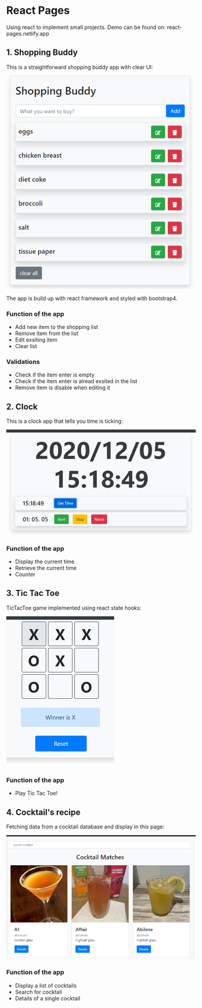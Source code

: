 # React Pages
Using react to implement small projects.
Demo can be found on:
react-pages.netlify.app

## 1. Shopping Buddy

This is a straightforward shopping buddy app with clear UI:

![](src/demo/ShoppingBuddyDemo.png)

The app is build up with react framework and styled with bootstrap4.

### Function of the app

* Add new item to the shopping list
* Remove item from the list
* Edit exsiting item
* Clear list

### Validations

* Check if the item enter is empty
* Check if the item enter is alread exsited in the list
* Remove item is disable when editing it

## 2. Clock
This is a clock app that tells you time is ticking:

![](src/demo/ClockDemo.png)

### Function of the app

* Display the current time
* Retrieve the current time 
* Counter

## 3. Tic Tac Toe
TicTacToe game implemented using react state hooks:

![](src/demo/TicTacToeDemo.png)

### Function of the app

* Play Tic Tac Toe!


## 4. Cocktail's recipe
Fetching data from a cocktail database and display in this page:

![](src/demo/CocktailDemo.png)

### Function of the app

* Display a list of cocktails
* Search for cocktail
* Details of a single cocktail


